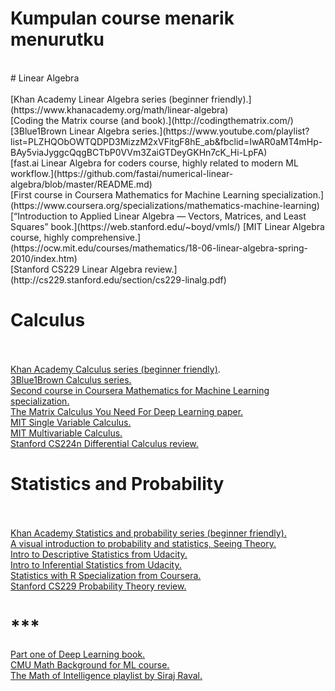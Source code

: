 # Kumpulan course menarik menurutku
<br />
# Linear Algebra
<br />
<br />
[Khan Academy Linear Algebra series (beginner friendly).](https://www.khanacademy.org/math/linear-algebra)<br />
[Coding the Matrix course (and book).](http://codingthematrix.com/)<br />
[3Blue1Brown Linear Algebra series.](https://www.youtube.com/playlist?list=PLZHQObOWTQDPD3MizzM2xVFitgF8hE_ab&fbclid=IwAR0aMT4mHp-BAy5viaJyggcQqgBCTbP0VVm3ZaiGTDeyGKHn7cK_Hi-LpFA)<br />
[fast.ai Linear Algebra for coders course, highly related to modern ML workflow.](https://github.com/fastai/numerical-linear-algebra/blob/master/README.md)<br />
[First course in Coursera Mathematics for Machine Learning specialization.](https://www.coursera.org/specializations/mathematics-machine-learning)<br />
[“Introduction to Applied Linear Algebra — Vectors, Matrices, and Least Squares” book.](https://web.stanford.edu/~boyd/vmls/)
[MIT Linear Algebra course, highly comprehensive.](https://ocw.mit.edu/courses/mathematics/18-06-linear-algebra-spring-2010/index.htm)<br />
[Stanford CS229 Linear Algebra review.](http://cs229.stanford.edu/section/cs229-linalg.pdf)<br />

# Calculus
<br /><br />
[Khan Academy Calculus series (beginner friendly)](https://www.khanacademy.org/math/multivariable-calculus).<br />
[3Blue1Brown Calculus series.](https://www.youtube.com/playlist?list=PLZHQObOWTQDMsr9K-rj53DwVRMYO3t5Yr&fbclid=IwAR2tbiSGEvuPqI5RMWvINEFIj88DcobnFX58KWacjPLxTo2VNgTpHHtrUkc)<br />
[Second course in Coursera Mathematics for Machine Learning specialization.](https://www.coursera.org/specializations/mathematics-machine-learning)<br />
[The Matrix Calculus You Need For Deep Learning paper.](https://arxiv.org/abs/1802.01528)<br />
[MIT Single Variable Calculus.](https://ocw.mit.edu/courses/mathematics/18-01sc-single-variable-calculus-fall-2010/?fbclid=IwAR0LKFiV32uCutWWaDFj2J-be7kbt3S6UvXjYqd3Iml_ofwTHMXE96y4m3U)<br />
[MIT Multivariable Calculus.](https://ocw.mit.edu/courses/mathematics/18-02sc-multivariable-calculus-fall-2010/)<br />
[Stanford CS224n Differential Calculus review.](http://web.stanford.edu/class/cs224n/readings/review-differential-calculus.pdf)<br />

# Statistics and Probability
<br /><br />
[Khan Academy Statistics and probability series (beginner friendly).](https://www.khanacademy.org/math/statistics-probability)<br />
[A visual introduction to probability and statistics, Seeing Theory.](https://seeing-theory.brown.edu/)<br />
[Intro to Descriptive Statistics from Udacity.](https://mena.udacity.com/course/intro-to-descriptive-statistics--ud827)<br />
[Intro to Inferential Statistics from Udacity.](https://in.udacity.com/course/intro-to-inferential-statistics--ud201)<br />
[Statistics with R Specialization from Coursera.](https://www.coursera.org/specializations/statistics)<br />
[Stanford CS229 Probability Theory review.](http://web.stanford.edu/class/cs224n/readings/cs229-prob.pdf)<br />

# ***
[Part one of Deep Learning book.](http://www.deeplearningbook.org/)<br />
[CMU Math Background for ML course.](https://www.youtube.com/playlist?list=PL7y-1rk2cCsA339crwXMWUaBRuLBvPBCg)<br />
[The Math of Intelligence playlist by Siraj Raval.](https://www.youtube.com/playlist?list=PL2-dafEMk2A7mu0bSksCGMJEmeddU_H4D)<br />
